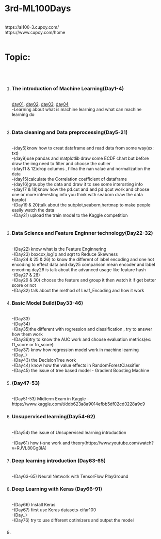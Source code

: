 # 3rd-ML100Days
<br>
https://ai100-3.cupoy.com/

<br>
https://www.cupoy.com/home

<br>
<br>
<h1>Topic:</h1>
<br>
<br>
<ol>
<li><h3>The introduction of Machine Learning(Day1-4)</h3></li>
<br>
<a href="https://github.com/Yifong-Cheng/3rd-ML100Days/blob/master/homework/Day_001_HW.ipynb">day01</a>,
<a href="https://github.com/Yifong-Cheng/3rd-ML100Days/blob/master/homework/Day_002_HW.ipynb">day02</a>,
<a href="https://github.com/Yifong-Cheng/3rd-ML100Days/blob/master/homework/Day_003_HW.ipynb">day03</a>,
<a href="https://github.com/Yifong-Cheng/3rd-ML100Days/blob/master/homework/Day_004_HW.ipynb">day04</a>
 </br>
-Learning about what is machine learning and what can machine learning do
<br><br>
 
<li><h3>Data cleaning and Data preprocessing(Day5-21)</h3></li>
<br>
-(day5)know how to creat dataframe and read data from some way(ex: txt)
<br>
-(day9)use pandas and matplotlib draw some ECDF chart but before draw the img need to filter and choose the outlier
<br>
-(day11 & 12)drop columns , fillna the nan value and normalization the data
<br>
-(day15)calculate the Correlation coefficient of dataframe
<br>
-(day16)groupby the data and draw it to see some interssting info
<br>
-(day17 & 18)know how the pd.cut and and pd.qcut work and choose one or more interesting  info you think with seaborn draw the data barplot 
<br>
-(Day19 & 20)talk about the subplot,seaborn,hertmap to make people easily watch the data
<br>
-(Day21) upload the train model to the Kaggle competition
<br><br>
<li><h3>Data Science and Feature Enginner technology(Day22-32)</h3></li>
<br>
-(Day22) know what is the Feature Enginnering
<br>
-(Day23) boxcox,log1p and sqrt to Reduce Skewness
<br>
-(Day24 & 25 & 26) to know the different of label encoding and one hot encoding to effect data and day25 comparison mean encoder and label encoding day26 is talk about the advanced usage like feature hash
<br>
-(Day27 & 28)
<br>
-(Day29 & 30) choose the feature and group it then watch it if get better score or not
<br>
-(Day32) talk about the method of Leaf_Encoding and how it work
<br>
<li><h3>Basic Model Build(Day33-46)</h3></li>
<br>
-(Day33)
<br>
-(Day34)
<br>
-(Day35)the different with rogression and classification , try to answer how them work
<br>
-(Day36)try to know the AUC work and choose evaluation metrics(ex: f1_score or fn_score) 
<br>
-(Day37) know how regression model work in machine learning
<br>
-(Day..)
<br>
-(Day43) the DecisionTree work
<br>
-(Day44) know how the value effects in RandomForestClassifier 
<br>
-(Day45) the issue of tree based model - Gradient Boosting Machine
<br>
<li><h3>(Day47-53)</h3></li>
<br>
-(Day51-53) Midterm Exam in Kaggle - https://www.kaggle.com/t/ddb623a8a9014efbb5df02cd0228a9c9
<br>
<li><h3>Unsupervised learning(Day54-62)</h3></li>
<br>
-(Day54) the issue of Unsupervised learning introduction
<br>
-<Day..>
<br>
-(Day61) how t-sne work and theory(https://www.youtube.com/watch?v=RJVL80Gg3lA) 
<br>
<li><h3>Deep learning introduction (Day63-65)</h3></li>
<br>
-(Day63-65) Neural Network with TensorFlow PlayGround
<br>
<li><h3>Deep Learning with Keras (Day66-91)</h3></li>
<br>
-(Day66) Install Keras
<br>
-(Day67) first use Keras datasets-cifar100
<br>
-(Day..)
<br>
-(Day76) try to use different optimizers and output the model
<br>
<li><h3></h3></li>
<br>
</ol>

